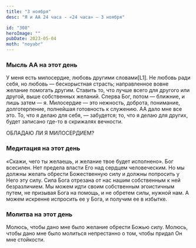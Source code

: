 ```yaml
---
title: "3 ноября"
desc: "Я и АА 24 часа - «24 часа» — 3 ноября"

id: "308"
heroImage: ""
pubDate: 2023-05-04
moth: "noyabr"
---
```


### Мысль АА на этот день

У меня есть милосердие, любовь другими словами[L1]. Не любовь ради себя, но
любовь — бескорыстная страсть; направленное вовне желание помогать другим.
Ставить то, что лучше всего для другого или другой, выше собственных желаний.
Сперва Бог, потом — ближние, и лишь затем — я. Милосердие — это нежность,
доброта, понимание, долготерпение, полнейшая готовность к служению. АА дало
мне все это. То, что я делаю для себя, — забудется; то, что я делаю для
других, будет записано где-то в скрижалях вечности.

ОБЛАДАЮ ЛИ Я МИЛОСЕРДИЕМ?

### Медитация на этот день

«Скажи, чего ты желаешь, и желание твое будет исполнено». Бог всесилен. Нет
предела власти Его над сердцем человеческим. Но мы должны желать обрести
Божественную силу и должны попросить у Него эту силу. Сила Бога отрезана от
нас нашим собственным к ней безразличием. Мы можем идти своим собственным
эгоистичным путем, не призывая Бога на помощь, и не обретем силы, нужной нам.
А можем искренне испросить ее у Бога, и получим ее в избытке.

### Молитва на этот день

Молюсь, чтобы дано мне было желание обрести Божью силу. Молюсь, чтобы дано мне
было молиться непрестанно о том, чтобы придал Он мне стойкости.
